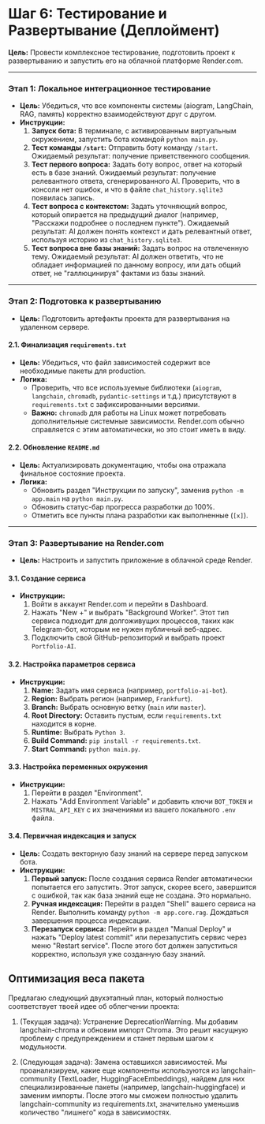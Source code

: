 # Шаг 6: Тестирование и Развертывание (Деплоймент)

**Цель:** Провести комплексное тестирование, подготовить проект к развертыванию и запустить его на облачной платформе Render.com.

---

### **Этап 1: Локальное интеграционное тестирование**
*   **Цель:** Убедиться, что все компоненты системы (aiogram, LangChain, RAG, память) корректно взаимодействуют друг с другом.
*   **Инструкции:**
    1.  **Запуск бота:** В терминале, с активированным виртуальным окружением, запустить бота командой `python main.py`.
    2.  **Тест команды `/start`:** Отправить боту команду `/start`. Ожидаемый результат: получение приветственного сообщения.
    3.  **Тест первого вопроса:** Задать боту вопрос, ответ на который есть в базе знаний. Ожидаемый результат: получение релевантного ответа, сгенерированного AI. Проверить, что в консоли нет ошибок, и что в файле `chat_history.sqlite3` появилась запись.
    4.  **Тест вопроса с контекстом:** Задать уточняющий вопрос, который опирается на предыдущий диалог (например, "Расскажи подробнее о последнем пункте"). Ожидаемый результат: AI должен понять контекст и дать релевантный ответ, используя историю из `chat_history.sqlite3`.
    5.  **Тест вопроса вне базы знаний:** Задать вопрос на отвлеченную тему. Ожидаемый результат: AI должен ответить, что не обладает информацией по данному вопросу, или дать общий ответ, не "галлюцинируя" фактами из базы знаний.

---

### **Этап 2: Подготовка к развертыванию**
*   **Цель:** Подготовить артефакты проекта для развертывания на удаленном сервере.

#### **2.1. Финализация `requirements.txt`**
*   **Цель:** Убедиться, что файл зависимостей содержит все необходимые пакеты для production.
*   **Логика:**
    *   Проверить, что все используемые библиотеки (`aiogram`, `langchain`, `chromadb`, `pydantic-settings` и т.д.) присутствуют в `requirements.txt` с зафиксированными версиями.
    *   **Важно:** `chromadb` для работы на Linux может потребовать дополнительные системные зависимости. Render.com обычно справляется с этим автоматически, но это стоит иметь в виду.

#### **2.2. Обновление `README.md`**
*   **Цель:** Актуализировать документацию, чтобы она отражала финальное состояние проекта.
*   **Логика:**
    *   Обновить раздел "Инструкции по запуску", заменив `python -m app.main` на `python main.py`.
    *   Обновить статус-бар прогресса разработки до 100%.
    *   Отметить все пункты плана разработки как выполненные (`[x]`).

---

### **Этап 3: Развертывание на Render.com**
*   **Цель:** Настроить и запустить приложение в облачной среде Render.

#### **3.1. Создание сервиса**
*   **Инструкции:**
    1.  Войти в аккаунт Render.com и перейти в Dashboard.
    2.  Нажать "New +" и выбрать "Background Worker". Этот тип сервиса подходит для долгоживущих процессов, таких как Telegram-бот, которым не нужен публичный веб-адрес.
    3.  Подключить свой GitHub-репозиторий и выбрать проект `Portfolio-AI`.

#### **3.2. Настройка параметров сервиса**
*   **Инструкции:**
    1.  **Name:** Задать имя сервиса (например, `portfolio-ai-bot`).
    2.  **Region:** Выбрать регион (например, `Frankfurt`).
    3.  **Branch:** Выбрать основную ветку (`main` или `master`).
    4.  **Root Directory:** Оставить пустым, если `requirements.txt` находится в корне.
    5.  **Runtime:** Выбрать `Python 3`.
    6.  **Build Command:** `pip install -r requirements.txt`.
    7.  **Start Command:** `python main.py`.

#### **3.3. Настройка переменных окружения**
*   **Инструкции:**
    1.  Перейти в раздел "Environment".
    2.  Нажать "Add Environment Variable" и добавить ключи `BOT_TOKEN` и `MISTRAL_API_KEY` с их значениями из вашего локального `.env` файла.

#### **3.4. Первичная индексация и запуск**
*   **Цель:** Создать векторную базу знаний на сервере перед запуском бота.
*   **Инструкции:**
    1.  **Первый запуск:** После создания сервиса Render автоматически попытается его запустить. Этот запуск, скорее всего, завершится с ошибкой, так как база знаний еще не создана. Это нормально.
    2.  **Ручная индексация:** Перейти в раздел "Shell" вашего сервиса на Render. Выполнить команду `python -m app.core.rag`. Дождаться завершения процесса индексации.
    3.  **Перезапуск сервиса:** Перейти в раздел "Manual Deploy" и нажать "Deploy latest commit" или перезапустить сервис через меню "Restart service". После этого бот должен запуститься корректно, используя уже созданную базу знаний.


## Оптимизация веса пакета
Предлагаю следующий двухэтапный план, который полностью соответствует твоей идее об облегчении проекта:

1.  (Текущая задача): Устранение DeprecationWarning. Мы добавим langchain-chroma и обновим импорт Chroma. Это решит насущную проблему с предупреждением и станет первым шагом к модульности.

2. (Следующая задача): Замена оставшихся зависимостей. Мы проанализируем, какие еще компоненты используются из langchain-community (TextLoader, HuggingFaceEmbeddings), найдем для них специализированные пакеты (например, langchain-huggingface) и заменим импорты. После этого мы сможем полностью удалить langchain-community из requirements.txt, значительно уменьшив количество "лишнего" кода в зависимостях.